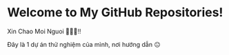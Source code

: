 # Welcome to My GitHub Repositories!
Xin Chao Moi Nguoi 👋👋👋!!

Đây là 1 dự án thử nghiệm của mình, nơi hướng dẫn  :neutral_face:


